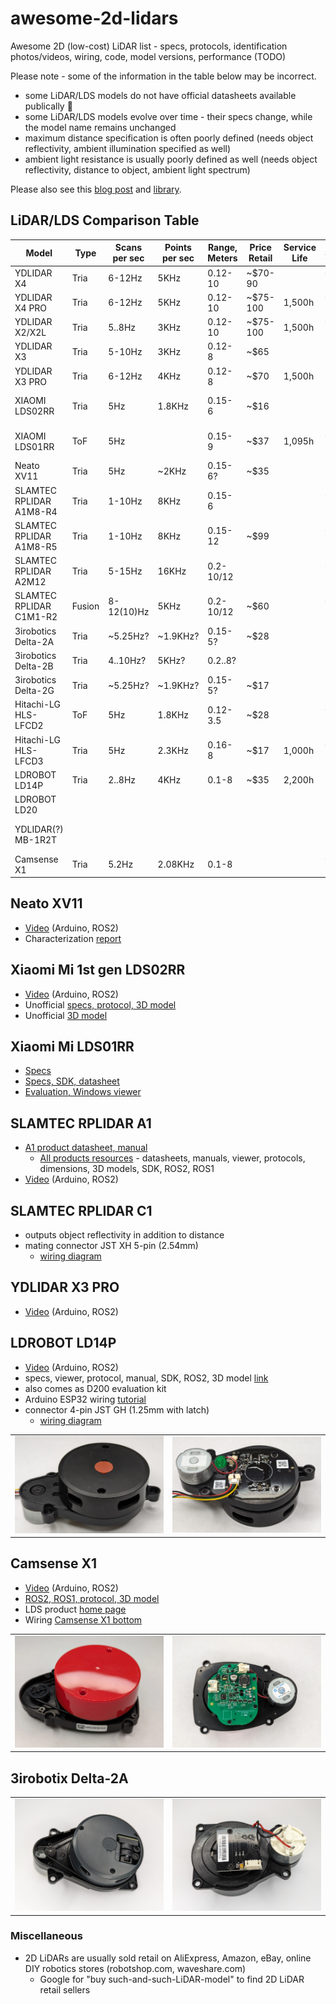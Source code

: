 # awesome-2d-lidars
Awesome 2D (low-cost) LiDAR list - specs, protocols, identification photos/videos, wiring, code, model versions, performance (TODO)

Please note - some of the information in the table below may be incorrect.
- some LiDAR/LDS models do not have official datasheets available publically 🫤
- some LiDAR/LDS models evolve over time - their specs change, while the model name remains unchanged
- maximum distance specification is often poorly defined (needs object reflectivity, ambient illumination specified as well)
- ambient light resistance is usually poorly defined as well (needs object reflectivity, distance to object, ambient light spectrum)

Please also see this [blog post](https://kaia.ai/blog/arduino-lidar-library/) and [library](https://github.com/kaiaai/LDS).

## LiDAR/LDS Comparison Table

| Model                | Type | Scans per sec | Points per sec | Range, Meters | Price Retail | Service Life | Safety | Ambient, Lux | Weight | Links |
|----------------------|------|---------------|----------------|---------------|--------------|--------------|--------|--------------|--------|-------|
| YDLIDAR X4           | Tria |  6-12Hz | 5KHz    | 0.12-10 | ~$70-90  |         | Class 1 |         |      | [PDF](https://www.ydlidar.com/Public/upload/files/2024-02-01/YDLIDAR%20X4%20Data%20sheet%20V1.2(240125).pdf) |
| YDLIDAR X4 PRO       | Tria |  6-12Hz | 5KHz    | 0.12-10 | ~$75-100 | 1,500h  | Class 1 |         |      | [PDF](https://www.ydlidar.com/Public/upload/files/2024-02-01/YDLIDAR%20X4PRO%20Datasheet%20V1.1%20(240124).pdf) |
| YDLIDAR X2/X2L       | Tria |  5..8Hz | 3KHz    | 0.12-10 | ~$75-100 | 1,500h  | Class 1 |         |      | [PDF](https://www.ydlidar.com/Public/upload/files/2024-02-01/YDLIDAR%20X2%20Data%20Sheet%20V1.2(240124).pdf) |
| YDLIDAR X3           | Tria |  5-10Hz | 3KHz    | 0.12-8  | ~$65     |         |         | 2K?     |      |      |
| YDLIDAR X3 PRO       | Tria |  6-12Hz | 4KHz    | 0.12-8  | ~$70     | 1,500h  |         | 40K?    |      | [Link](https://static.generation-robots.com/media/YDLIDARX4PRODatasheet.pdf) |
| XIAOMI LDS02RR       | Tria |   5Hz   | 1.8KHz  | 0.15-6 | ~$16     |         |         |         |      | Uses Neato protocol |
| XIAOMI LDS01RR       | ToF  |   5Hz   |         | 0.15-9  | ~$37     | 1,095h  | Class 1 |         |      | [Spec](https://www.youyeetoo.com/blog/lds01rr-lidar-stdps01rmain-108) [ROS2, Win](https://github.com/iliasam/LDS01RR_lidar/tree/main) |
| Neato XV11           | Tria |   5Hz   | ~2KHz   | 0.15-6? | ~$35     |         |         |         | 195g | [ROS2](https://github.com/mjstn/xv_11_driver) [Char](https://www.diva-portal.org/smash/get/diva2:995686/FULLTEXT01.pdf) |
| SLAMTEC RPLIDAR A1M8-R4 | Tria |  1-10Hz | 8KHz | 0.15-6  |          |         | Class 1 |         |      | [PDF](https://www.slamtec.ai/wp-content/uploads/2023/11/LD108_SLAMTEC_rplidar_datasheet_A1M8_v3.0_en.pdf) |
| SLAMTEC RPLIDAR A1M8-R5 | Tria |  1-10Hz | 8KHz | 0.15-12 | ~$99     |         | Class 1 |         |      | [PDF](https://www.slamtec.ai/wp-content/uploads/2023/11/LD108_SLAMTEC_rplidar_datasheet_A1M8_v3.0_en.pdf) |
| SLAMTEC RPLIDAR A2M12 | Tria |  5-15Hz | 16KHz | 0.2-10/12 |      |         | Class 1 |         |      | [Spec](https://www.slamtec.ai/product/slamtec-rplidar-a2/) |
| SLAMTEC RPLIDAR C1M1-R2 | Fusion | 8-12(10)Hz | 5KHz | 0.2-10/12 | ~$60 |         | Class 1 | 40K? |      | [Spec](https://www.slamtec.ai/product/slamtec-rplidar-c1/) |
| 3irobotics Delta-2A  | Tria | ~5.25Hz?| ~1.9KHz?| 0.15-5? | ~$28     |         |         | 1K?     |      | [SDK](https://github.com/CWRU-AutonomousVehiclesLab/Delta-2B-Lidar-SDK) [Protocol](https://github.com/NotBlackMagic/Delta-2G-LiDAR-Driver/blob/master/Documents/Delta-1A%20EN.pdf) |
| 3irobotics Delta-2B  | Tria | 4..10Hz?|  5KHz?  | 0.2..8? |          |         |         | 1K?     |      | [Arduino code](https://wiki.iarduino.ru/page/delta-2b-lidar-esp32/) |
| 3irobotics Delta-2G  | Tria | ~5.25Hz?| ~1.9KHz?| 0.15-5? | ~$17     |         |         |         |      | [SDK](https://lidar.oss-cn-beijing.aliyuncs.com/Lidar.rar) [Protocol](https://github.com/NotBlackMagic/Delta-2G-LiDAR-Driver/blob/master/Documents/Delta-1A%20EN.pdf) |
| Hitachi-LG HLS-LFCD2 | ToF  |   5Hz   | 1.8KHz  | 0.12-3.5| ~$28     |         | Class 1 | 10K?    |      | [Spec](https://emanual.robotis.com/docs/en/platform/turtlebot3/appendix_lds_01/) [ROS2](https://github.com/ROBOTIS-GIT/hls_lfcd_lds_driver) |
| Hitachi-LG HLS-LFCD3 | Tria |   5Hz   | 2.3KHz  | 0.16-8  | ~$17     | 1,000h  | Class 1 | 25K?    |      | [Spec](https://emanual.robotis.com/docs/en/platform/turtlebot3/appendix_lds_02/) [ROS2](https://github.com/ROBOTIS-GIT/ld08_driver) |
| LDROBOT LD14P        | Tria | 2..8Hz  | 4KHz    | 0.1-8   | ~$35     | 2,200h  |         | 80K?    |      | [Spec, Protocol](https://www.waveshare.com/wiki/D200_LiDAR_Kit) |
| LDROBOT LD20         |      |         |         |         |          |         |         |         |      |      |
| YDLIDAR(?) MB-1R2T   |      |         |         |         |          |         |         |         |      | [ROS2](https://github.com/g0mb4/mb_1r2t_ros2) [ROS1](https://github.com/Vidicon/mb_1r2t_ros) [3D](https://github.com/simonllopez/radar_mb_1r2t-3D-model) |
| Camsense X1          | Tria | 5.2Hz   | 2.08KHz | 0.1-8   |          |         | Class 1 | 50K?    |      | [Code](https://github.com/Vidicon/camsense-X1) |

## Neato XV11
- [Video](https://www.youtube.com/watch?v=kfk1Q0RSJpI) (Arduino, ROS2)
- Characterization [report](https://www.diva-portal.org/smash/get/diva2:995686/FULLTEXT01.pdf)

## Xiaomi Mi 1st gen LDS02RR
- [Video](https://www.youtube.com/watch?v=gaDnZ4Msw0E) (Arduino, ROS2)
- Unofficial [specs, protocol, 3D model](https://github.com/Roborock-OpenSource/Cullinan)
- Unofficial [3D model](https://grabcad.com/library/lidar-lds02rr-1)

## Xiaomi Mi LDS01RR
- [Specs](https://www.youyeetoo.com/blog/lds01rr-lidar-stdps01rmain-108)
- [Specs, SDK, datasheet](https://www.youyeetoo.com/blog/lds01rr-lidar-stdps01rmain-108)
- [Evaluation, Windows viewer](https://github.com/iliasam/LDS01RR_lidar)

## SLAMTEC RPLIDAR A1
- [A1 product datasheet, manual](https://www.slamtec.ai/product/slamtec-rplidar-a1/)
  - [All products resources](https://www.slamtec.ai/downloads/) - datasheets, manuals, viewer, protocols, dimensions, 3D models, SDK, ROS2, ROS1
- [Video](https://www.youtube.com/watch?v=f8IYjfiXsMk) (Arduino, ROS2)

## SLAMTEC RPLIDAR C1
- outputs object reflectivity in addition to distance
- mating connector JST XH 5-pin (2.54mm)
  - [wiring diagram](https://www.slamtec.ai/wp-content/uploads/2023/11/SLAMTEC_rplidar_datasheet_C1_v1.0_en.pdf)

## YDLIDAR X3 PRO
- [Video](https://www.youtube.com/watch?v=_VuRCiO55gA) (Arduino, ROS2)

## LDROBOT LD14P
- [Video](https://www.youtube.com/watch?v=ebbHqs4lW0U) (Arduino, ROS2)
- specs, viewer, protocol, manual, SDK, ROS2, 3D model [link](https://www.waveshare.com/wiki/D200_LiDAR_Kit)
- also comes as D200 evaluation kit 
- Arduino ESP32 wiring [tutorial](https://kaia.ai/blog/tutorial-connect-ld14p-lidar/)
- connector 4-pin JST GH (1.25mm with latch)
  - [wiring diagram](https://www.waveshare.com/wiki/D200_LiDAR_Kit)

|   |   |
|---|---|
| ![LD14P top](./images/ld14p_top.jpg) | ![LD14P bottom](./images/ld14p_bottom.jpg) |

## Camsense X1
- [Video](https://www.youtube.com/shorts/kNBraxYKvvI) (Arduino, ROS2)
- [ROS2, ROS1, protocol, 3D model](https://github.com/Vidicon/camsense-X1)
- LDS product [home page](https://www.camsense.cn/robot/camsenseX1.html)
- Wiring [Camsense X1 bottom](./images/PXL_20240325_004824664.jpg)

|   |   |
|---|---|
| ![Camsense X1 top](./images/Camsense_X1_top_side.webp) | ![Camsense X1 top side](./images/Camsense_X1_bottom.webp) |

## 3irobotix Delta-2A
|   |   |
|---|---|
| ![Delta-2A top](./images/Delta-2A_top.webp) | ![Delta-2A bottom](./images/Delta-2A_bottom.webp) |

### Miscellaneous

- 2D LiDARs are usually sold retail on AliExpress, Amazon, eBay, online DIY robotics stores (robotshop.com, waveshare.com)
  - Google for "buy such-and-such-LiDAR-model" to find 2D LiDAR retail sellers
